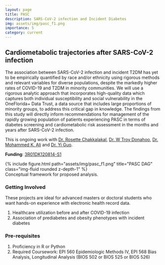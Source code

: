 ```yaml
---
layout: page
title: PASC
description: SARS-CoV-2 infection and Incident Diabetes
img: assets/img/pasc_f1.png
importance: 5
category: current
---
```


## Cardiometabolic trajectories after SARS-CoV-2 infection

The association between SARS-CoV-2 infection and incident T2DM has yet to be empirically quantified by race
and/or ethnicity using rigorous methods and relevant variables for diverse populations, despite the markedly
higher rates of COVID-19 and T2DM in minority communities. We will use a rigorous analytic approach that
incorporates high-quality data which captures both individual susceptibility and social vulnerability in the
OneFlorida+ Data Trust, a data source that includes large proportions of minority groups, to address this
critical gap in knowledge. The findings from this study will directly inform recommendations for management of
the rapidly growing population of patients experiencing PASC in terms of diabetes screening and
cardiometabolic risk assessment in the months and years after SARS-CoV-2 infection.


This is ongoing work with [Dr. Rosette Chakkalakal](https://med.emory.edu/directory/profile/?u=RCHAKKA), [Dr. W Troy Donahoo](https://ufhealth.org/doctors/william-t-donahoo), [Dr. Mohammed K. Ali](https://sph.emory.edu/faculty/profile/index.php?FID=mohammed-ali-372) and [Dr. Yi Guo](https://hobi.med.ufl.edu/profile/guo-yi/).

**Funding**: [3R01DK120814-S1](https://reporter.nih.gov/search/fesNx3NfU0Km5Dk3kHhorg/project-details/10632758)

<div class="row">
    <div class="col-sm mt-3 mt-md-0">
        {% include figure.html path="assets/img/pasc_f1.png" title="PASC DAG" class="img-fluid rounded z-depth-1" %}
    </div>
</div>
<div class="caption">
    Conceptual framework for proposed analysis.
</div>


### Getting Involved
These projects are ideal for advanced masters or doctoral students who want hands-on experience with electronic health record data.

1. Healthcare utilization before and after COVID-19 infection
2. Association of prediabetes and obesity phenotypes with incident diabetes


### Pre-requisites
1. Proficiency in R or Python
2. Required Coursework: EPI 560 Epidemiologic Methods IV, EPI 568 Bias Analysis, Longitudinal Analysis (BIOS 502 or BIOS 525 or BIOS 526)
